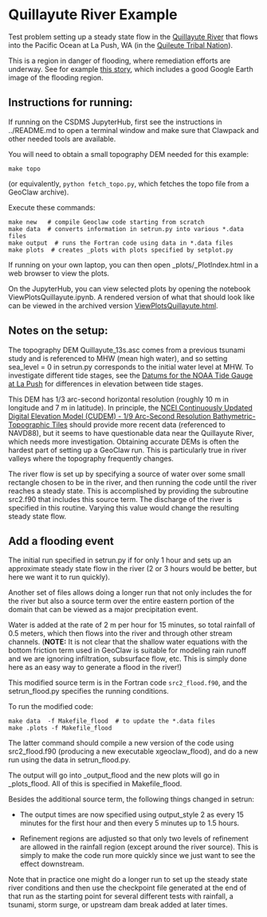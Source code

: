 # Quillayute River Example

Test problem setting up a steady state flow in the
[Quillayute River](https://en.wikipedia.org/wiki/Quillayute_River)
that flows into the Pacific Ocean at La Push, WA
(in the [Quileute Tribal Nation](https://quileutenation.org/)).

This is a region in danger of flooding, where remediation efforts are underway.
See for example
[this story](https://wildsalmoncenter.org/2019/12/09/restoring-the-quillayute-before-it-floods-la-push/),
which includes a good Google Earth image of the flooding region.

## Instructions for running:

If running on the CSDMS JupyterHub, first see the instructions in ../README.md
to open a terminal window and make sure that Clawpack and other needed tools
are available.

You will need to obtain a small topography DEM needed for this example:

    make topo
    
(or equivalently, `python fetch_topo.py`, which fetches the topo file from
a GeoClaw archive).

Execute these commands:

    make new   # compile Geoclaw code starting from scratch
    make data  # converts information in setrun.py into various *.data files
    make output  # runs the Fortran code using data in *.data files
    make plots  # creates _plots with plots specified by setplot.py
    
If running on your own laptop, you can then open _plots/_PlotIndex.html
in a web browser to view the plots.

On the JupyterHub, you can view selected plots by opening the notebook
ViewPlotsQuillayute.ipynb.  A rendered version of what that should look
like can be viewed in the archived version [ViewPlotsQuillayute.html](https://faculty.washington.edu/rjl/misc/quillayute/ViewPlotsQuillayute_2024-05-09.html).

## Notes on the setup:

The topography DEM Quillayute_13s.asc comes from a previous tsunami study
and is referenced to MHW (mean high water), and so setting sea_level = 0
in setrun.py corresponds to the initial water level at MHW.
To investigate different tide stages, see the
[Datums for the NOAA Tide Gauge at La Push](https://tidesandcurrents.noaa.gov/datums.html?datum=MLLW&units=1&epoch=0&id=9442396&name=La+Push%2C+Quillayute+River&state=WA) for differences in elevation between tide stages.

This DEM has 1/3 arc-second horizontal resolution (roughly 10 m in longitude
and 7 m in latitude). In principle,
the [NCEI Continuously Updated Digital Elevation Model (CUDEM) - 1/9 Arc-Second Resolution Bathymetric-Topographic Tiles](https://www.ncei.noaa.gov/access/metadata/landing-page/bin/iso?id=gov.noaa.ngdc.mgg.dem:999919)
should provide more recent data (referenced to NAVD88), but it seems to have
questionable data near the Quillayute River, which needs more investigation.
Obtaining accurate DEMs is often the hardest part of setting up a GeoClaw run.
This is particularly true in river valleys where the topography frequently
changes.

The river flow is set up by specifying a source of water over some small
rectangle chosen to be in the river, and then running the code until
the river reaches a steady state.  This is accomplished by providing
the subroutine src2.f90 that includes this source term.  The discharge of
the river is specified in this routine. Varying this value would change the
resulting steady state flow.

## Add a flooding event

The initial run specified in setrun.py if for only 1 hour and sets up an
approximate steady state flow in the river (2 or 3 hours would be better, 
but here we want it to run quickly).

Another set of files allows doing a longer run that not only includes the
for the river but also a source term over the entire eastern portion
of the domain that can be viewed as a major precipitation event.

Water is added at the rate of 2 m per hour for 15 minutes, so total
rainfall of 0.5 meters, which then flows into the river and through other
stream channels.  (**NOTE:** It is not clear that the shallow water equations
with the bottom friction term used in GeoClaw is suitable for modeling rain
runoff and we are ignoring infiltration, subsurface flow, etc.  This is simply
done here as an easy way to generate a flood in the river!)

This modified source term is in the Fortran code `src2_flood.f90`, and the
setrun_flood.py specifies the running conditions.

To run the modified code:

    make data  -f Makefile_flood  # to update the *.data files
    make .plots -f Makefile_flood
    
The latter command should compile a new version of the code
using src2_flood.f90 (producing a new executable xgeoclaw_flood),
and do a new run using the data in setrun_flood.py.

The output will go into _output_flood and the new plots will go in _plots_flood.
All of this is specified in Makefile_flood.

Besides the additional source term, the following things changed in setrun:

 - The output times are now specified using output_style 2 as every 15 minutes
   for the first hour and then every 5 minutes up to 1.5 hours.
    
 - Refinement regions are adjusted so that only two levels of refinement
   are allowed in the rainfall region (except around the river source).
   This is simply to make the code run more quickly since we just want to see
   the effect downstream.
   
Note that in practice one might do a longer run to set up the steady state
river conditions and then use the checkpoint file generated at the end of that
run as the starting point for several different tests with rainfall, a tsunami,
storm surge, or upstream dam break added at later times.
